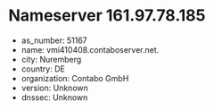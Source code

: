 # Nameserver 161.97.78.185

* as_number: 51167
* name: vmi410408.contaboserver.net.
* city: Nuremberg
* country: DE
* organization: Contabo GmbH
* version: Unknown
* dnssec: Unknown
